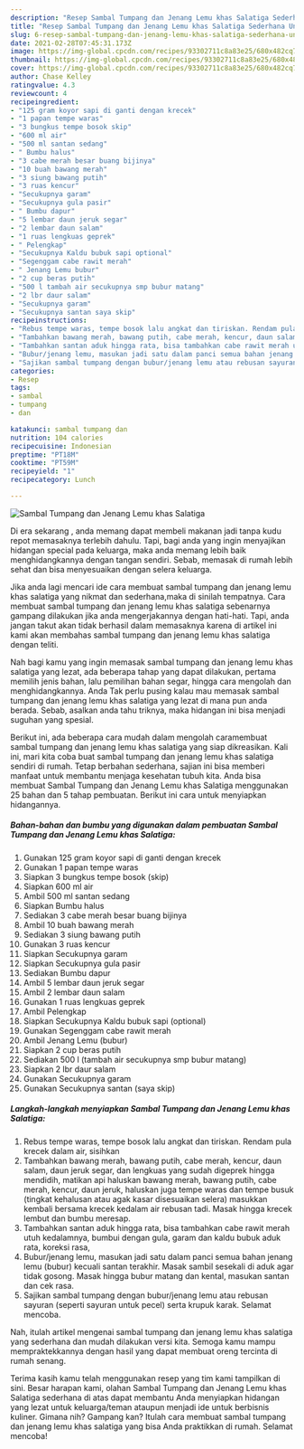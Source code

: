 ```yaml
---
description: "Resep Sambal Tumpang dan Jenang Lemu khas Salatiga Sederhana Untuk Jualan"
title: "Resep Sambal Tumpang dan Jenang Lemu khas Salatiga Sederhana Untuk Jualan"
slug: 6-resep-sambal-tumpang-dan-jenang-lemu-khas-salatiga-sederhana-untuk-jualan
date: 2021-02-28T07:45:31.173Z
image: https://img-global.cpcdn.com/recipes/93302711c8a83e25/680x482cq70/sambal-tumpang-dan-jenang-lemu-khas-salatiga-foto-resep-utama.jpg
thumbnail: https://img-global.cpcdn.com/recipes/93302711c8a83e25/680x482cq70/sambal-tumpang-dan-jenang-lemu-khas-salatiga-foto-resep-utama.jpg
cover: https://img-global.cpcdn.com/recipes/93302711c8a83e25/680x482cq70/sambal-tumpang-dan-jenang-lemu-khas-salatiga-foto-resep-utama.jpg
author: Chase Kelley
ratingvalue: 4.3
reviewcount: 4
recipeingredient:
- "125 gram koyor sapi di ganti dengan krecek"
- "1 papan tempe waras"
- "3 bungkus tempe bosok skip"
- "600 ml air"
- "500 ml santan sedang"
- " Bumbu halus"
- "3 cabe merah besar buang bijinya"
- "10 buah bawang merah"
- "3 siung bawang putih"
- "3 ruas kencur"
- "Secukupnya garam"
- "Secukupnya gula pasir"
- " Bumbu dapur"
- "5 lembar daun jeruk segar"
- "2 lembar daun salam"
- "1 ruas lengkuas geprek"
- " Pelengkap"
- "Secukupnya Kaldu bubuk sapi optional"
- "Segenggam cabe rawit merah"
- " Jenang Lemu bubur"
- "2 cup beras putih"
- "500 l tambah air secukupnya smp bubur matang"
- "2 lbr daur salam"
- "Secukupnya garam"
- "Secukupnya santan saya skip"
recipeinstructions:
- "Rebus tempe waras, tempe bosok lalu angkat dan tiriskan. Rendam pula krecek dalam air, sisihkan"
- "Tambahkan bawang merah, bawang putih, cabe merah, kencur, daun salam, daun jeruk segar, dan lengkuas yang sudah digeprek hingga mendidih, matikan api haluskan bawang merah, bawang putih, cabe merah, kencur, daun jeruk, haluskan juga tempe waras dan tempe busuk (tingkat kehalusan atau agak kasar disesuaikan selera) masukkan kembali bersama krecek kedalam air rebusan tadi. Masak hingga krecek lembut dan bumbu meresap."
- "Tambahkan santan aduk hingga rata, bisa tambahkan cabe rawit merah utuh kedalamnya, bumbui dengan gula, garam dan kaldu bubuk aduk rata, koreksi rasa,"
- "Bubur/jenang lemu, masukan jadi satu dalam panci semua bahan jenang lemu (bubur) kecuali santan terakhir. Masak sambil sesekali di aduk agar tidak gosong. Masak hingga bubur matang dan kental, masukan santan dan cek rasa."
- "Sajikan sambal tumpang dengan bubur/jenang lemu atau rebusan sayuran (seperti sayuran untuk pecel) serta krupuk karak. Selamat mencoba."
categories:
- Resep
tags:
- sambal
- tumpang
- dan

katakunci: sambal tumpang dan 
nutrition: 104 calories
recipecuisine: Indonesian
preptime: "PT18M"
cooktime: "PT59M"
recipeyield: "1"
recipecategory: Lunch

---
```



![Sambal Tumpang dan Jenang Lemu khas Salatiga](https://img-global.cpcdn.com/recipes/93302711c8a83e25/680x482cq70/sambal-tumpang-dan-jenang-lemu-khas-salatiga-foto-resep-utama.jpg)

Di era  sekarang , anda memang dapat membeli makanan jadi tanpa kudu repot memasaknya terlebih dahulu. Tapi, bagi anda yang ingin menyajikan hidangan special pada keluarga, maka anda memang lebih baik menghidangkannya dengan tangan sendiri. Sebab, memasak di rumah lebih sehat dan bisa menyesuaikan dengan selera keluarga.

Jika anda lagi mencari ide cara membuat sambal tumpang dan jenang lemu khas salatiga yang nikmat dan sederhana,maka di sinilah tempatnya. Cara membuat sambal tumpang dan jenang lemu khas salatiga  sebenarnya gampang dilakukan jika anda mengerjakannya dengan hati-hati. Tapi, anda jangan takut akan tidak berhasil dalam memasaknya 
karena di artikel ini kami akan membahas sambal tumpang dan jenang lemu khas salatiga dengan teliti.  



Nah bagi kamu yang ingin memasak sambal tumpang dan jenang lemu khas salatiga yang lezat, ada beberapa tahap yang dapat dilakukan, pertama memilih jenis bahan, lalu pemilihan bahan segar, hingga cara mengolah dan menghidangkannya. Anda Tak perlu pusing kalau mau memasak sambal tumpang dan jenang lemu khas salatiga yang lezat di mana pun anda berada. Sebab, asalkan anda  tahu triknya, maka hidangan ini bisa menjadi suguhan yang spesial.

Berikut ini, ada beberapa cara mudah dalam mengolah caramembuat sambal tumpang dan jenang lemu khas salatiga yang siap dikreasikan. Kali ini, mari kita coba buat sambal tumpang dan jenang lemu khas salatiga sendiri di rumah. Tetap berbahan sederhana, sajian ini bisa memberi manfaat untuk membantu menjaga kesehatan tubuh kita. Anda bisa membuat Sambal Tumpang dan Jenang Lemu khas Salatiga menggunakan 25 bahan dan 5 tahap pembuatan. Berikut ini cara untuk menyiapkan hidangannya.

<!--inarticleads1-->

##### Bahan-bahan dan bumbu yang digunakan dalam pembuatan Sambal Tumpang dan Jenang Lemu khas Salatiga:

1. Gunakan 125 gram koyor sapi di ganti dengan krecek
1. Gunakan 1 papan tempe waras
1. Siapkan 3 bungkus tempe bosok (skip)
1. Siapkan 600 ml air
1. Ambil 500 ml santan sedang
1. Siapkan  Bumbu halus
1. Sediakan 3 cabe merah besar buang bijinya
1. Ambil 10 buah bawang merah
1. Sediakan 3 siung bawang putih
1. Gunakan 3 ruas kencur
1. Siapkan Secukupnya garam
1. Siapkan Secukupnya gula pasir
1. Sediakan  Bumbu dapur
1. Ambil 5 lembar daun jeruk segar
1. Ambil 2 lembar daun salam
1. Gunakan 1 ruas lengkuas geprek
1. Ambil  Pelengkap
1. Siapkan Secukupnya Kaldu bubuk sapi (optional)
1. Gunakan Segenggam cabe rawit merah
1. Ambil  Jenang Lemu (bubur)
1. Siapkan 2 cup beras putih
1. Sediakan 500 l (tambah air secukupnya smp bubur matang)
1. Siapkan 2 lbr daur salam
1. Gunakan Secukupnya garam
1. Gunakan Secukupnya santan (saya skip)




<!--inarticleads2-->

##### Langkah-langkah menyiapkan Sambal Tumpang dan Jenang Lemu khas Salatiga:

1. Rebus tempe waras, tempe bosok lalu angkat dan tiriskan. Rendam pula krecek dalam air, sisihkan
1. Tambahkan bawang merah, bawang putih, cabe merah, kencur, daun salam, daun jeruk segar, dan lengkuas yang sudah digeprek hingga mendidih, matikan api haluskan bawang merah, bawang putih, cabe merah, kencur, daun jeruk, haluskan juga tempe waras dan tempe busuk (tingkat kehalusan atau agak kasar disesuaikan selera) masukkan kembali bersama krecek kedalam air rebusan tadi. Masak hingga krecek lembut dan bumbu meresap.
1. Tambahkan santan aduk hingga rata, bisa tambahkan cabe rawit merah utuh kedalamnya, bumbui dengan gula, garam dan kaldu bubuk aduk rata, koreksi rasa,
1. Bubur/jenang lemu, masukan jadi satu dalam panci semua bahan jenang lemu (bubur) kecuali santan terakhir. Masak sambil sesekali di aduk agar tidak gosong. Masak hingga bubur matang dan kental, masukan santan dan cek rasa.
1. Sajikan sambal tumpang dengan bubur/jenang lemu atau rebusan sayuran (seperti sayuran untuk pecel) serta krupuk karak. Selamat mencoba.




Nah, itulah artikel mengenai  sambal tumpang dan jenang lemu khas salatiga  yang sederhana dan mudah dilakukan versi kita. Semoga kamu mampu mempraktekkannya dengan hasil yang dapat membuat oreng tercinta di rumah senang. 

Terima kasih kamu telah menggunakan resep yang tim kami tampilkan di sini. Besar harapan kami, olahan  Sambal Tumpang dan Jenang Lemu khas Salatiga sederhana di atas dapat membantu Anda menyiapkan hidangan yang lezat untuk keluarga/teman ataupun menjadi ide untuk berbisnis kuliner. Gimana nih? Gampang kan? Itulah cara membuat sambal tumpang dan jenang lemu khas salatiga yang bisa Anda praktikkan di rumah. Selamat mencoba!

